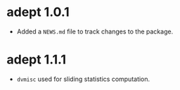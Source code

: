 # adept 1.0.1

* Added a `NEWS.md` file to track changes to the package.

# adept 1.1.1

* `dvmisc` used for sliding statistics computation. 

